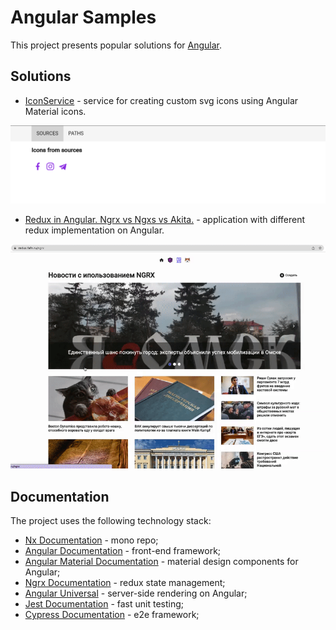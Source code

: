 # Angular Samples

This project presents popular solutions for [Angular](https://angular.io).

## Solutions

- [IconService](./libs/core/icons/README.md) - service for creating custom svg icons using Angular Material icons.

![icons](./apps/icons/src/assets/images/demo-sources.png)

- [Redux in Angular. Ngrx vs Ngxs vs Akita.](./apps/redux/dashboard/README.md) - application with different redux implementation on Angular.

![redux](./apps/redux/dashboard/docs/dashboard.gif)

## Documentation

The project uses the following technology stack:

- [Nx Documentation](https://nx.dev/angular) - mono repo;
- [Angular Documentation](https://angular.io/docs) - front-end framework;
- [Angular Material Documentation](https://material.angular.io/components/categories) - material design components for Angular;
- [Ngrx Documentation](https://ngrx.io/docs) - redux state management;
- [Angular Universal](https://angular.io/guide/universal) - server-side rendering on Angular;
- [Jest Documentation](https://jestjs.io/docs/getting-started) - fast unit testing;
- [Cypress Documentation](https://docs.cypress.io/) - e2e framework;

